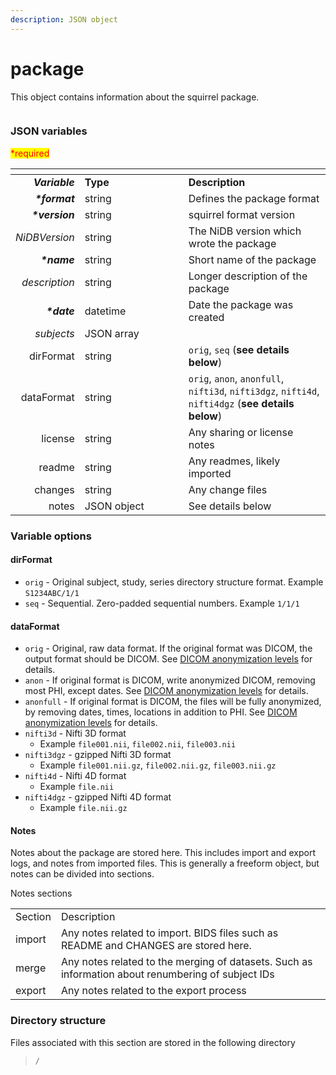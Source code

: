 ```yaml
---
description: JSON object
---
```


# package

This object contains information about the squirrel package.

<figure><img src="https://mermaid.ink/img/pako:eNqVlF1vmzAUhv9K5CoSkSAiEU2JK_Wqu5mmTVrvJm48fEi8Akb-0MKi_PfZBjuB9qLlAr8HP-_x8bHMGZWcAsLoIEh3XHz7WbQL8wjOVZI8daR8JQeIxnH1eJ2Nvr78-O7UyoCUKBLZ1y1iE7AOataCjIKaEXDqQLAGWiWjGz2jbGrKSuXWSKxivCWiXw2U-5o8Sf37D5QmkRc-yzh_EFx3pCV1L5mMXJT40KPeatMpTZkpfRzfIRogUguDePEOQ4U-yMi9w-yQ0C5h9mtXcMPb6VDrvMrlcrAka3tIgjSyYrU9Jys99Ba1fbCgnJzVcnnTeItdwwG-xgv3YeV94VBdHWMweHw0c_iNWIPXg8FHE0PYguprWITyLVPju6qqYtMtwV8hoUQeiRCkx9upabLKZ4yzLnzGOmnFR4wzezjRj3i9x13RYID7NI0HC77LsmzUyV9G1RFn3QnFqAHREEbN7T_bVAVSR2igQNhIChXRtSpQ0V4MqjvTfPhCmeIC4YrUEmJEtOIvfVsirIQGDz0zYn4mTaDMjfvF-SRG-IxOCKcx6hHeprv1Ls8e8l2-edjm-yy_xOifc6Tr_fDk9_vNZrfN88t_UiWT3g?type=png" alt=""><figcaption></figcaption></figure>

### JSON variables

<mark style="color:red;">\*required</mark>

<table data-header-hidden><thead><tr><th align="right"></th><th width="150"></th><th></th></tr></thead><tbody><tr><td align="right"><em><strong>Variable</strong></em></td><td><strong>Type</strong></td><td><strong>Description</strong></td></tr><tr><td align="right"><em><strong>*format</strong></em></td><td>string</td><td>Defines the package format</td></tr><tr><td align="right"><em><strong>*version</strong></em></td><td>string</td><td>squirrel format version</td></tr><tr><td align="right"><em>NiDBVersion</em></td><td>string</td><td>The NiDB version which wrote the package</td></tr><tr><td align="right"><em><strong>*name</strong></em></td><td>string</td><td>Short name of the package</td></tr><tr><td align="right"><em>description</em></td><td>string</td><td>Longer description of the package</td></tr><tr><td align="right"><em><strong>*date</strong></em></td><td>datetime</td><td>Date the package was created</td></tr><tr><td align="right"><em>subjects</em></td><td>JSON array</td><td></td></tr><tr><td align="right">dirFormat</td><td>string</td><td><code>orig</code>, <code>seq</code> (<strong>see details below</strong>)</td></tr><tr><td align="right">dataFormat</td><td>string</td><td><code>orig</code>, <code>anon</code>, <code>anonfull</code>, <code>nifti3d</code>, <code>nifti3dgz</code>, <code>nifti4d</code>, <code>nifti4dgz</code> (<strong>see details below</strong>)</td></tr><tr><td align="right">license</td><td>string</td><td>Any sharing or license notes</td></tr><tr><td align="right">readme</td><td>string</td><td>Any readmes, likely imported</td></tr><tr><td align="right">changes</td><td>string</td><td>Any change files</td></tr><tr><td align="right">notes</td><td>JSON object</td><td>See details below</td></tr></tbody></table>

### Variable options

#### dirFormat

* `orig` - Original subject, study, series directory structure format. Example `S1234ABC/1/1`
* `seq` - Sequential. Zero-padded sequential numbers. Example `1/1/1`

#### dataFormat

* `orig` - Original, raw data format. If the original format was DICOM, the output format should be DICOM. See [DICOM anonymization levels](../../../specifications/dicom-anonymization.md) for details.
* `anon` - If original format is DICOM, write anonymized DICOM, removing most PHI, except dates. See [DICOM anonymization levels](../../../specifications/dicom-anonymization.md) for details.
* `anonfull` - If original format is DICOM, the files will be fully anonymized, by removing dates, times, locations in addition to PHI. See [DICOM anonymization levels](../../../specifications/dicom-anonymization.md) for details.
* `nifti3d` - Nifti 3D format
  * Example `file001.nii`, `file002.nii`, `file003.nii`
* `nifti3dgz` - gzipped Nifti 3D format
  * Example `file001.nii.gz`, `file002.nii.gz`, `file003.nii.gz`
* `nifti4d` - Nifti 4D format
  * Example `file.nii`
* `nifti4dgz` - gzipped Nifti 4D format
  * Example `file.nii.gz`

#### Notes

Notes about the package are stored here. This includes import and export logs, and notes from imported files. This is generally a freeform object, but notes can be divided into sections.

Notes sections

|         |                                                                                                    |
| ------- | -------------------------------------------------------------------------------------------------- |
| Section | Description                                                                                        |
| import  | Any notes related to import. BIDS files such as README and CHANGES are stored here.                |
| merge   | Any notes related to the merging of datasets. Such as information about renumbering of subject IDs |
| export  | Any notes related to the export process                                                            |

### Directory structure

Files associated with this section are stored in the following directory

> `/`
